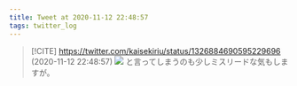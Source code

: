 ```yaml
---
title: Tweet at 2020-11-12 22:48:57
tags: twitter_log
---
```


> [!CITE] https://twitter.com/kaisekiriu/status/1326884690595229696 (2020-11-12 22:48:57)
> ![](https://twitter.com/kaisekiriu/status/1326884690595229696)
> と言ってしまうのも少しミスリードな気もしますが。

